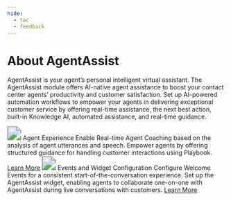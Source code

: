 ```yaml
---
hide:
  - toc
  - feedback
---
```

# About AgentAssist
AgentAssist is your agent’s personal intelligent virtual assistant. The AgentAssist module offers AI-native agent assistance to boost your contact center agents’ productivity and customer satisfaction. Set up AI-powered automation workflows to empower your agents in delivering exceptional customer service by offering real-time assistance, the next best action, built-in Knowledge AI, automated assistance, and real-time guidance.

<kr-grid type="g2">
    <kr-grid-item>
        <img src="../images/Iconusers.svg" style="zoom:200%;"></img>
        <kr-grid-title>Agent Experience</kr-grid-title>
        <kr-grid-desc>Enable Real-time Agent Coaching based on the analysis of agent utterances and speech. Empower agents by offering structured guidance for handling customer interactions using Playbook.</kr-grid-desc>
        <a href="">Learn More</a>
    </kr-grid-item>
    <kr-grid-item>
        <img src="../images/Iconsettings.svg" style="zoom:200%;"></img>
        <kr-grid-title>Events and Widget Configuration</kr-grid-title>
        <kr-grid-desc>Configure Welcome Events for a consistent start-of-the-conversation experience. Set up the AgentAssist widget, enabling agents to collaborate one-on-one with AgentAssist during live conversations with customers.</kr-grid-desc>
        <a href="">Learn More</a>
    </kr-grid-item>             
</kr-grid>
